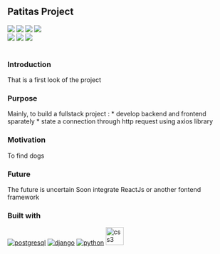 <h2>Patitas Project</h2>
<div>
  <img src="https://img.shields.io/github/license/nahuelmol/waka-readme-stats"/>
  <img src="https://img.shields.io/github/forks/nahuelmol/waka-readme-stats"/>
  <img src="https://img.shields.io/github/commit-activity/m/nahuelmol/patitas"/>
  <img src="https://img.shields.io/github/contributors/nahuelmol/patitas"/>
</div>
<div>
  <img src="https://img.shields.io/github/last-commit/nahuelmol/patitas"/>
  <img src="https://img.shields.io/github/languages/code-size/nahuelmol/patitas"/>
  <img src="https://img.shields.io/github/languages/top/nahuelmol/patitas"/>
</div>
</br>
<h3>Introduction</h3>
That is a first look of the project
<h3>Purpose</h3>
Mainly, to build a fullstack project :
* develop backend and frontend sparately 
* state a connection through http request using axios library
<h3>Motivation</h3>
To find dogs
<h3>Future</h3>
The future is uncertain
Soon integrate ReactJs or another fontend framework
<h3>Built with</h3>
<a href="https://www.postgresql.org" target="_blank"> <img src="https://icongr.am/devicon/postgresql-plain.svg?size=40&color=74bec2" alt="postgresql"/></a>
<a href="https://www.djangoproject.com" target="_blank"> <img src="https://icongr.am/devicon/django-plain.svg?size=40&color=74bec2" alt="django"/></a> 
<a href="https://python.org/" target="_blank"> <img src="https://icongr.am/devicon/python-plain.svg?size=40&color=74bec2" alt="python"/></a>
<a href="https://www.w3schools.com/css/" target="_blank"> <img src="https://i.ibb.co/W0mzJxc/icons8-css3-128.png" alt="css3" width="40" height="40"/></a>
